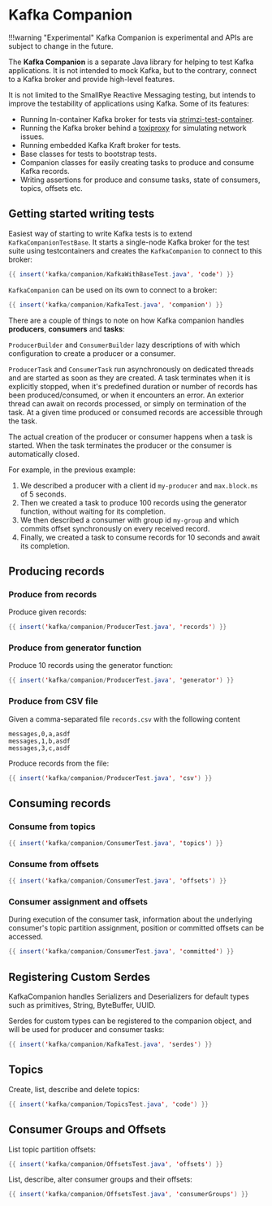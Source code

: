 # Kafka Companion

!!!warning "Experimental"
    Kafka Companion is experimental and APIs are subject to change in the future.

The **Kafka Companion** is a separate Java library for helping to test Kafka applications.
It is not intended to mock Kafka, but to the contrary, connect to a Kafka broker and provide high-level features.

It is not limited to the SmallRye Reactive Messaging testing, but intends to improve the testability of applications using Kafka. Some of its features:

* Running In-container Kafka broker for tests via [strimzi-test-container](https://github.com/strimzi/test-container).
* Running the Kafka broker behind a [toxiproxy](https://github.com/Shopify/toxiproxy) for simulating network issues.
* Running embedded Kafka Kraft broker for tests.
* Base classes for tests to bootstrap tests.
* Companion classes for easily creating tasks to produce and consume Kafka records.
* Writing assertions for produce and consume tasks, state of consumers, topics, offsets etc.

## Getting started writing tests

Easiest way of starting to write Kafka tests is to extend `KafkaCompanionTestBase`.
It starts a single-node Kafka broker for the test suite using testcontainers and creates the `KafkaCompanion` to connect to this broker:

``` java
{{ insert('kafka/companion/KafkaWithBaseTest.java', 'code') }}
```

`KafkaCompanion` can be used on its own to connect to a broker:

``` java
{{ insert('kafka/companion/KafkaTest.java', 'companion') }}
```


There are a couple of things to note on how Kafka companion handles **producers**, **consumers** and **tasks**:

`ProducerBuilder` and `ConsumerBuilder` lazy descriptions of with which configuration to create a producer or a consumer.

`ProducerTask` and `ConsumerTask` run asynchronously on dedicated threads and are started as soon as they are created.
A task terminates when it is explicitly stopped, when it's predefined duration or number of records has been produced/consumed, or when it encounters an error.
An exterior thread can await on records processed, or simply on termination of the task.
At a given time produced or consumed records are accessible through the task.

The actual creation of the producer or consumer happens when a task is started. When the task terminates the producer or the consumer is automatically closed.

For example, in the previous example:

1. We described a producer with a client id `my-producer` and `max.block.ms` of 5 seconds.
2. Then we created a task to produce 100 records using the generator function, without waiting for its completion.
3. We then described a consumer with group id `my-group` and which commits offset synchronously on every received record.
4. Finally, we created a task to consume records for 10 seconds and await its completion.

## Producing records

### Produce from records

Produce given records:
``` java
{{ insert('kafka/companion/ProducerTest.java', 'records') }}
```

### Produce from generator function

Produce 10 records using the generator function:
``` java
{{ insert('kafka/companion/ProducerTest.java', 'generator') }}
```

### Produce from CSV file

Given a comma-separated file `records.csv` with the following content
```csv
messages,0,a,asdf
messages,1,b,asdf
messages,3,c,asdf
```

Produce records from the file:
``` java
{{ insert('kafka/companion/ProducerTest.java', 'csv') }}
```

## Consuming records

### Consume from topics

``` java
{{ insert('kafka/companion/ConsumerTest.java', 'topics') }}
```

### Consume from offsets

``` java
{{ insert('kafka/companion/ConsumerTest.java', 'offsets') }}
```

### Consumer assignment and offsets

During execution of the consumer task, information about the underlying consumer's topic partition assignment, position or committed offsets can be accessed.
``` java
{{ insert('kafka/companion/ConsumerTest.java', 'committed') }}
```

## Registering Custom Serdes

KafkaCompanion handles Serializers and Deserializers for default types such as primitives, String, ByteBuffer, UUID.

Serdes for custom types can be registered to the companion object, and will be used for producer and consumer tasks:

``` java
{{ insert('kafka/companion/KafkaTest.java', 'serdes') }}
```

## Topics

Create, list, describe and delete topics:
``` java
{{ insert('kafka/companion/TopicsTest.java', 'code') }}
```

## Consumer Groups and Offsets

List topic partition offsets:
``` java
{{ insert('kafka/companion/OffsetsTest.java', 'offsets') }}
```

List, describe, alter consumer groups and their offsets:
``` java
{{ insert('kafka/companion/OffsetsTest.java', 'consumerGroups') }}
```
